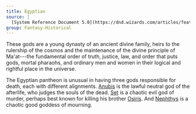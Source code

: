 ```yaml
---
title: Egyptian
source: |
  [System Reference Document 5.0](https://dnd.wizards.com/articles/features/systems-reference-document-srd)
group: Fantasy-Historical
---
```


These gods are a young dynasty of an ancient divine family, heirs to the rulership of the cosmos and the maintenance of the divine principle of Ma'at---the fundamental order of truth, justice, law, and order that puts gods, mortal pharaohs, and ordinary men and women in their logical and rightful place in the universe.

The Egyptian pantheon is unusual in having three gods responsible for death, each with different alignments. [Anubis](/deities/anubis/) is the lawful neutral god of the afterlife, who judges the souls of the dead. [Set](/deities/set/) is a chaotic evil god of murder, perhaps best known for killing his brother [Osiris](/deities/osiris/). And [Nephthys](/deities/nephthys/) is a chaotic good goddess of mourning.
